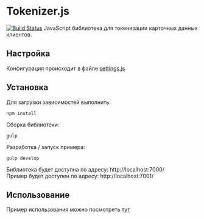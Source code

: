 # Tokenizer.js
[![Build Status](http://ci.rbkmoney.com/buildStatus/icon?job=rbkmoney_private/tokenizer.js/master)](http://ci.rbkmoney.com/job/rbkmoney_private/job/tokenizer.js/job/master)
JavaScript библиотека для токенизации карточных данных клиентов.

## Настройка
Конфигурация происходит в файле [settings.js](/src/settings.js)

## Установка
Для загрузки зависимостей выполнить:

    npm install

Сборка библиотеки:

    gulp

Разработка / запуск примера:

    gulp develop

Библиотека будет доступна по адресу: http://localhost:7000/    
Пример будет доступен по адресу: http://localhost:7001/

## Использование
Пример использования можно посмотреть [тут](/sample/index.html)